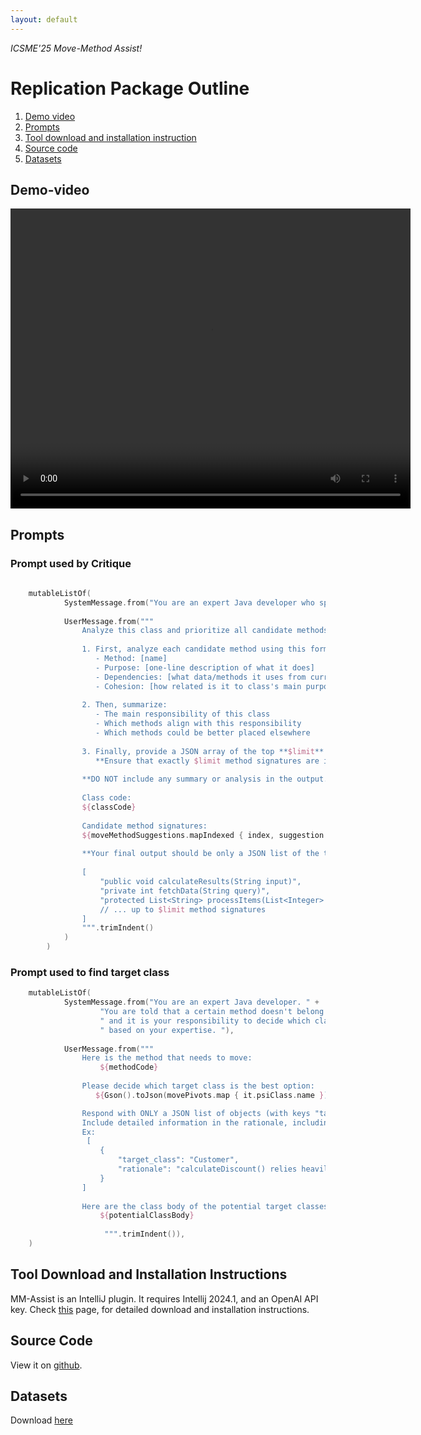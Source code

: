 ```yaml
---
layout: default
---
```


*ICSME'25 Move-Method Assist!*

# Replication Package Outline

1. [Demo video](#demo-video) 
2. [Prompts](#prompts) 
3. [Tool download and installation instruction](#tool-download-and-installation-instructions)
4. [Source code](#source-code)
5. [Datasets](#datasets)

## Demo-video

<video width="640" height="480" controls>
  <source src="move-method-assist/mm-pro-demo.mp4" type="video/mp4">
  Your browser does not support the video tag.
</video>

## Prompts

### Prompt used by Critique

```kotlin
    
    mutableListOf(
            SystemMessage.from("You are an expert Java developer who specializes in move-method refactoring."),
            
            UserMessage.from("""
                Analyze this class and prioritize all candidate methods for potential movement. Follow these exact steps:
    
                1. First, analyze each candidate method using this format:
                   - Method: [name]
                   - Purpose: [one-line description of what it does]
                   - Dependencies: [what data/methods it uses from current class vs other classes]
                   - Cohesion: [how related is it to class's main purpose]
    
                2. Then, summarize:
                   - The main responsibility of this class
                   - Which methods align with this responsibility
                   - Which methods could be better placed elsewhere
    
                3. Finally, provide a JSON array of the top **$limit** candidate method signatures ordered by priority (highest priority first).
                   **Ensure that exactly $limit method signatures are included.**
    
                **DO NOT include any summary or analysis in the output. Only return the JSON array.**
    
                Class code:
                ${classCode}
    
                Candidate method signatures:
                ${moveMethodSuggestions.mapIndexed { index, suggestion -> "${index + 1}. ${suggestion.methodSignature}" }.joinToString("\n")}
                         
                **Your final output should be only a JSON list of the top $limit method signatures ordered from highest priority to lowest priority, like the example below:**
    
                [
                    "public void calculateResults(String input)",
                    "private int fetchData(String query)",
                    "protected List<String> processItems(List<Integer> items)"
                    // ... up to $limit method signatures
                ]
                """.trimIndent()
            )
        )
```

### Prompt used to find target class

```kotlin
    mutableListOf(
            SystemMessage.from("You are an expert Java developer. " +
                    "You are told that a certain method doesn't belong to a class," +
                    " and it is your responsibility to decide which class the method should move to," +
                    " based on your expertise. "),
                    
            UserMessage.from("""
                Here is the method that needs to move:
                    ${methodCode}
                
                Please decide which target class is the best option:
                   ${Gson().toJson(movePivots.map { it.psiClass.name }) }} 

                Respond with ONLY a JSON list of objects (with keys "target_class" and "rationale"), with the most important target class suggestion at the beginning of the list. 
                Include detailed information in the rationale, including why the method needs to move out the existing class, and why it should move to the target class.  
                Ex:
                 [
                    {
                        "target_class": "Customer",
                        "rationale": "calculateDiscount() relies heavily on the Customer class, so it might be more appropriate to move this method to the Customer class.",
                    }
                ]
                
                Here are the class body of the potential target classes for your reference:
                    ${potentialClassBody}
                    
                     """.trimIndent()),
    )

```

## Tool Download and Installation Instructions
MM-Assist is an IntelliJ plugin. It requires Intellij 2024.1, and an OpenAI API key. 
Check [this](installation) page, for detailed download and installation instructions.

## Source Code
View it on [github](https://www.github.com/cuboulder-se-research/move-method-assist).

## Datasets
Download [here](artifacts/datasets.zip) 

